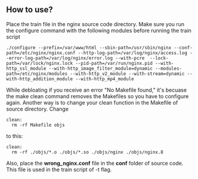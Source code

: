 ## How to use?
Place the train file in the nginx source code directory. Make sure you run the configure command with the following modules before running the train script
```
./configure --prefix=/var/www/html --sbin-path=/usr/sbin/nginx --conf-path=/etc/nginx/nginx.conf --http-log-path=/var/log/nginx/access.log --error-log-path=/var/log/nginx/error.log --with-pcre  --lock-path=/var/lock/nginx.lock --pid-path=/var/run/nginx.pid --with-http_ssl_module --with-http_image_filter_module=dynamic --modules-path=/etc/nginx/modules --with-http_v2_module --with-stream=dynamic --with-http_addition_module --with-http_mp4_module
```
While debloating if you receive an error "No Makefile found," it's becuase the make clean command removes the Makefiles so you have to configure again. Another way is to change your clean function in the Makefile of source directory.
Change 
```
clean:
  rm -rf Makefile objs
```

to this:

```
clean:
  rm -rf ./objs/*.o ./objs/*.so ./objs/nginx ./objs/nginx.8
```

Also, place the **wrong_nginx.conf** file in the **conf** folder of source code. This file is used in the train script of -t flag.
